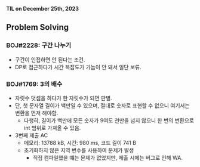 **TIL on December 25th, 2023**

## Problem Solving
### BOJ#2228: 구간 나누기
* 구간이 인접하면 안 된다는 조건.
* DP로 접근하다가 시간 복잡도가 가늠이 안 돼서 일단 보류.

### BOJ#1769: 3의 배수
* 자릿수 덧셈을 하다가 한 자릿수가 되면 판별.
* 단, 첫 문자열 길이가 백만일 수 있으며, 절대로 숫자로 표현할 수 없으니 여기서는 변환을 먼저 해야함.
    - 다행히, 길이가 백만에 모든 숫자가 9여도 천만을 넘지 않으니 한 번의 변환으로 int 범위로 가져올 수 있음.
* 3번째 제출 AC
    - 메모리: 13788 kB, 시간: 980 ms, 코드 길이 741 B
    - 초기화하지 않은 지역 변수를 사용하여 문제가 발생
        + 직접 컴파일했을 떄는 문제가 없었지만, 제출 시에는 버그로 인해 WA.
